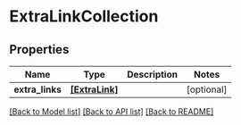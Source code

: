 # ExtraLinkCollection

## Properties
Name | Type | Description | Notes
------------ | ------------- | ------------- | -------------
**extra_links** | [**[ExtraLink]**](ExtraLink.md) |  | [optional] 

[[Back to Model list]](../README.md#documentation-for-models) [[Back to API list]](../README.md#documentation-for-api-endpoints) [[Back to README]](../README.md)



